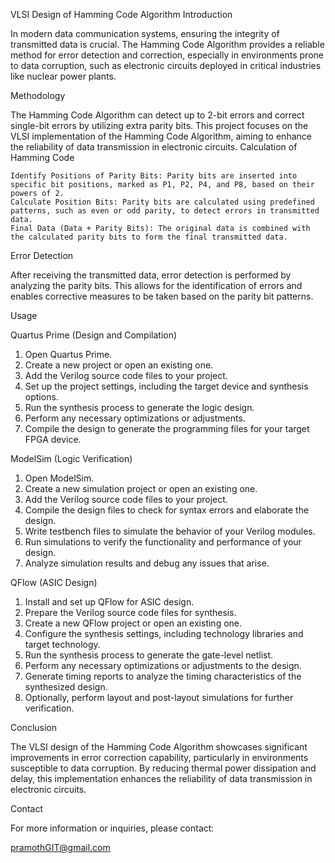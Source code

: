 VLSI Design of Hamming Code Algorithm
Introduction

In modern data communication systems, ensuring the integrity of transmitted data is crucial. The Hamming Code Algorithm provides a reliable method for error detection and correction, especially in environments prone to data corruption, such as electronic circuits deployed in critical industries like nuclear power plants.

Methodology

The Hamming Code Algorithm can detect up to 2-bit errors and correct single-bit errors by utilizing extra parity bits. This project focuses on the VLSI implementation of the Hamming Code Algorithm, aiming to enhance the reliability of data transmission in electronic circuits.
Calculation of Hamming Code

    Identify Positions of Parity Bits: Parity bits are inserted into specific bit positions, marked as P1, P2, P4, and P8, based on their powers of 2.
    Calculate Position Bits: Parity bits are calculated using predefined patterns, such as even or odd parity, to detect errors in transmitted data.
    Final Data (Data + Parity Bits): The original data is combined with the calculated parity bits to form the final transmitted data.

Error Detection

After receiving the transmitted data, error detection is performed by analyzing the parity bits. This allows for the identification of errors and enables corrective measures to be taken based on the parity bit patterns.

Usage

Quartus Prime (Design and Compilation)

1. Open Quartus Prime.
2. Create a new project or open an existing one.
3. Add the Verilog source code files to your project.
4. Set up the project settings, including the target device and synthesis options.
5. Run the synthesis process to generate the logic design.
6. Perform any necessary optimizations or adjustments.
7. Compile the design to generate the programming files for your target FPGA device.

ModelSim (Logic Verification)

1. Open ModelSim.
2. Create a new simulation project or open an existing one.
3. Add the Verilog source code files to your project.
4. Compile the design files to check for syntax errors and elaborate the design.
5. Write testbench files to simulate the behavior of your Verilog modules.
6. Run simulations to verify the functionality and performance of your design.
7. Analyze simulation results and debug any issues that arise.

QFlow (ASIC Design)

1. Install and set up QFlow for ASIC design.
2. Prepare the Verilog source code files for synthesis.
3. Create a new QFlow project or open an existing one.
4. Configure the synthesis settings, including technology libraries and target technology.
5. Run the synthesis process to generate the gate-level netlist.
6. Perform any necessary optimizations or adjustments to the design.
7. Generate timing reports to analyze the timing characteristics of the synthesized design.
8. Optionally, perform layout and post-layout simulations for further verification.

Conclusion

The VLSI design of the Hamming Code Algorithm showcases significant improvements in error correction capability, particularly in environments susceptible to data corruption. By reducing thermal power dissipation and delay, this implementation enhances the reliability of data transmission in electronic circuits.

Contact

For more information or inquiries, please contact:

pramothGIT@gmail.com

